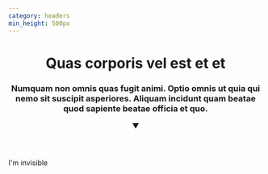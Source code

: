 ```yaml
---
category: headers
min_height: 500px
---
```


<header class="h-36 min-h-screen flex flex-col items-center justify-center text-center relative">


  <div class="py-24">
    <h1 class="text-5xl font-medium leading-none mb-4">Quas corporis vel est et et</h1>
    <h3 class="text-base font-medium text-gray-600 max-w-3xl">Numquam non omnis quas fugit animi. Optio omnis ut quia
      qui nemo sit
      suscipit asperiores. Aliquam incidunt quam
      beatae quod sapiente beatae officia et quo.</h3>
  </div>

  <div class="absolute bottom-0 left-0 right-0 flex justify-center">
    <a class="mb-8 h-12 w-12 flex items-center justify-center rounded-full text-white bg-{primary}-500 cursor-pointer"
      onclick="console.log(this.parentElement.parentElement.nextElementSibling.scrollIntoView({ behavior: 'smooth'}))">
      <span>▼</span>
    </a>
  </div>
</header>

<div class="h-screen flex items-center justify-center text-gray-400">
  I'm invisible
</div>